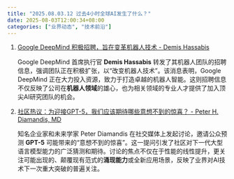 ```yaml
---
title: "2025.08.03.12 过去4小时全球AI发生了什么？"
date: 2025-08-03T12:00:34+08:00
categories: ["业界动态", "技术前沿"]
---
```


1. [Google DeepMind 积极招聘，旨在变革机器人技术 - Demis Hassabis](https://x.com/demishassabis/status/1951843162386759779)

   Google DeepMind 首席执行官 **Demis Hassabis** 转发了其机器人团队的招聘信息，强调团队正在积极扩张，以“改变机器人技术”。该消息表明，Google DeepMind 正在大力投入资源，致力于打造卓越的机器人智能。这则招聘信息不仅反映了公司在**机器人领域**的雄心，也为相关领域的专业人才提供了加入顶尖AI研究团队的机会。

2. [社区热议：为迎接GPT-5，我们应该期待哪些意想不到的惊喜？ - Peter H. Diamandis, MD](https://x.com/PeterDiamandis/status/1951825735938613274)

   知名企业家和未来学家 Peter Diamandis 在社交媒体上发起讨论，邀请公众预测 **GPT-5** 可能带来的“意想不到的惊喜”。这一提问引发了社区对下一代大型语言模型能力的广泛猜测和期待。讨论的焦点不仅在于性能的线性提升，更关注可能出现的、颠覆现有范式的**涌现能力**或全新应用场景，反映了业界对AI技术下一次重大突破的普遍关注。